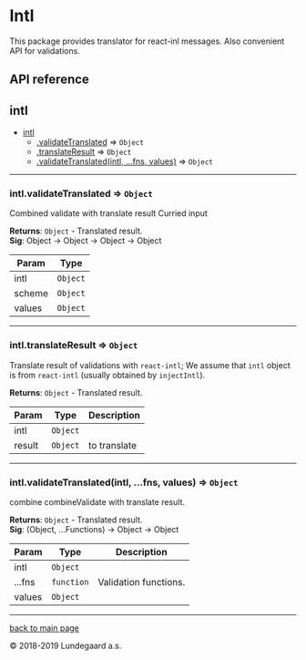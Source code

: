 # Intl
This package provides translator for react-inl messages. Also convenient API for validations.

## API reference
 <a name="module_intl"></a>

## intl

* [intl](#module_intl)
    * [.validateTranslated](#module_intl.validateTranslated) ⇒ <code>Object</code>
    * [.translateResult](#module_intl.translateResult) ⇒ <code>Object</code>
    * [.validateTranslated(intl, ...fns, values)](#module_intl.validateTranslated) ⇒ <code>Object</code>


* * *

<a name="module_intl.validateTranslated"></a>

### intl.validateTranslated ⇒ <code>Object</code>
Combined validate with translate result Curried input

**Returns**: <code>Object</code> - Translated result.  
**Sig**: Object -> Object -> Object -> Object  

| Param | Type |
| --- | --- |
| intl | <code>Object</code> | 
| scheme | <code>Object</code> | 
| values | <code>Object</code> | 


* * *

<a name="module_intl.translateResult"></a>

### intl.translateResult ⇒ <code>Object</code>
Translate result of validations with `react-intl`;
We assume that `intl` object is from `react-intl` (usually obtained by `injectIntl`).

**Returns**: <code>Object</code> - Translated result.  

| Param | Type | Description |
| --- | --- | --- |
| intl | <code>Object</code> |  |
| result | <code>Object</code> | to translate |


* * *

<a name="module_intl.validateTranslated"></a>

### intl.validateTranslated(intl, ...fns, values) ⇒ <code>Object</code>
combine combineValidate with translate result.

**Returns**: <code>Object</code> - Translated result.  
**Sig**: (Object, ...Functions) -> Object -> Object  

| Param | Type | Description |
| --- | --- | --- |
| intl | <code>Object</code> |  |
| ...fns | <code>function</code> | Validation functions. |
| values | <code>Object</code> |  |


* * *


[back to main page](../../README.md)

© 2018-2019 Lundegaard a.s.